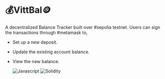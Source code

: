 # 💰VittBal🪙
A decentralized Balance Tracker built over #sepolia testnet.
Users can sign the transactions through #metamask to,
- Set up a new deposit.
- Update the existing account balance.
- View the new balance.

  ![Javascript](https://img.shields.io/badge/JavaScript-F7DF1E.svg?style=for-the-badge&logo=JavaScript&logoColor=black) ![Solidity](https://img.shields.io/badge/Solidity-363636.svg?style=for-the-badge&logo=Solidity&logoColor=white)
